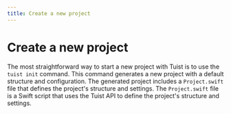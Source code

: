 ```yaml
---
title: Create a new project
---
```


# Create a new project

The most straightforward way to start a new project with Tuist is to use the `tuist init` command. This command generates a new project with a default structure and configuration. The generated project includes a `Project.swift` file that defines the project's structure and settings. The `Project.swift` file is a Swift script that uses the Tuist API to define the project's structure and settings.